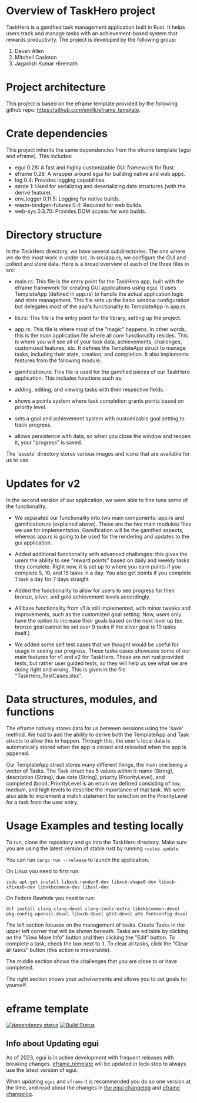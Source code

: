 # Overview of TaskHero project

TaskHero is a gamified task management application built in Rust. It helps users track and manage tasks with an achievement-based system that rewards productivity. The project is developed by the following group:

1. Deven Allen
2. Mitchell Casleton
3. Jagadish Kumar Hiremath

# Project architecture

This project is based on the eframe template provided by the following github repo: https://github.com/emilk/eframe_template.

# Crate dependencies

This project inherits the same dependencies from the eframe template (egui and eframe).
This includes:
- egui 0.28: A fast and highly customizable GUI framework for Rust.
- eframe 0.28: A wrapper around egui for building native and web apps.
- log 0.4: Provides logging capabilities.
- serde 1: Used for serializing and deserializing data structures (with the derive feature).
- env_logger 0.11.5: Logging for native builds.
- wasm-bindgen-futures 0.4: Required for web builds.
- web-sys 0.3.70: Provides DOM access for web builds.

# Directory structure

In the TaskHero directory, we have several subdirectories. The one where we do the most work in under src. In src/app.rs, we configure the GUI and collect and store data. Here is a broad overview of each of the three files in src:

- main.rs: This file is the entry point for the TaskHero app, built with the eframe framework for creating GUI applications using egui. It uses TemplateApp (defined in app.rs) to handle the actual application logic and state management. This file sets up the basic window configuration but delegates most of the app's functionality to TemplateApp in app.rs.

- lib.rs: This file is the entry point for the library, setting up the project.

- app.rs: This file is where most of the "magic" happens. In other words, this is the main application file where all core 
functionality resides. This is where you will see all of your task data, achievements, challenges, customized features, etc.
It defines the TemplateApp struct to manage tasks, including their state, creation, and completion. It also implements features
from the following module:

- gamification.rs: This file is used for the gamified pieces of our TaskHero application. This includes functions
such as:
- adding, editing, and viewing tasks with their respective fields.
- shows a points system where task completion grants points based on priority level.
- sets a goal and achievement system with customizable goal setting to track progress.
- allows persistence with data, so when you close the window and reopen it, your "progress" is saved.

The 'assets' directory stores various images and icons that are available for us to use.

# Updates for v2

In the second version of our application, we were able to fine tune some of the functionality. 

- We separated our functionality into two main components: app.rs and gamification.rs (explained above). These are the two
main modules/ files we use for implementation. Gamification will be the gamified aspects, whereas app.rs is going to be used
for the rendering and updates to the gui application.

- Added additional functionality with advanced challenges: this gives the users the ability to see "reward points" based on 
daily and weekly tasks they complete. Right now, it is set up to where you earn points if you complete 5, 10, and 15 tasks in a day.
You also get points if you complete 1 task a day for 7 days straight

- Added the functionality to allow for users to see progress for their bronze, silver, and gold achievement levels accordingly.

- All base functionality from v1 is still implemented, with minor tweaks and improvements, such as the customized goal setting.
Now, users only have the option to increase their goals based on the next level up (ex. bronze goal cannot be set over 
9 tasks if the silver goal is 10 tasks itself.)

- We added some self test cases that we thought would be useful for usage in seeing our progress. These tasks cases showcase some of our main features for v1 and v2 for TaskHero. These are not rust provided tests, but rather user guided tests, so they
will help us see what we are doing right and wrong. This is given in the file "TaskHero_TestCases.xlsx".

# Data structures, modules, and functions

The eframe natively stores data for us between sessions using the 'save' method. We had to add the ability to derive both the TemplateApp and Task structs to allow this to happen. Through this, the user's local data is automatically stored when the app is closed and reloaded when the app is oppened.

Our TemplateApp struct stores many different things, the main one being a vector of Tasks. The Task struct has 5 values within it: name (String), description (String), due date (String), priority (PriorityLevel), and completed (bool). PriorityLevel is an enum we defined consisting of low, medium, and high levels to describe the importance of that task. We were also able to implement a match statement for selection on the PriorityLevel for a task from the user entry. 

# Usage Examples and testing locally

To run, clone the repository and go into the TaskHero directory.
Make sure you are using the latest version of stable rust by running `rustup update`.

You can run `cargo run --release` to launch the application.

On Linux you need to first run:

`sudo apt-get install libxcb-render0-dev libxcb-shape0-dev libxcb-xfixes0-dev libxkbcommon-dev libssl-dev`

On Fedora Rawhide you need to run:

`dnf install clang clang-devel clang-tools-extra libxkbcommon-devel pkg-config openssl-devel libxcb-devel gtk3-devel atk fontconfig-devel`

The left section focuses on the management of tasks. Create Tasks in the upper left corner that will be shown beneath. Tasks are editable by clicking on the "View More Info" button and then clicking the "Edit" button. To complete a task, check the box next to it. To clear all tasks, click the "Clear all tasks" button (this action is irreversible).

The middle section shows the challenges that you are close to or have completed.

The right section shows your acheivements and allows you to set goals for yourself.

# eframe template

[![dependency status](https://deps.rs/repo/github/emilk/eframe_template/status.svg)](https://deps.rs/repo/github/emilk/eframe_template)
[![Build Status](https://github.com/emilk/eframe_template/workflows/CI/badge.svg)](https://github.com/emilk/eframe_template/actions?workflow=CI)

## Info about Updating egui

As of 2023, egui is in active development with frequent releases with breaking changes. [eframe_template](https://github.com/emilk/eframe_template/) will be updated in lock-step to always use the latest version of egui.

When updating `egui` and `eframe` it is recommended you do so one version at the time, and read about the changes in [the egui changelog](https://github.com/emilk/egui/blob/master/CHANGELOG.md) and [eframe changelog](https://github.com/emilk/egui/blob/master/crates/eframe/CHANGELOG.md).
